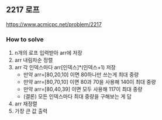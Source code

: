 ## 2217 로프

https://www.acmicpc.net/problem/2217

### How to solve
1. n개의 로프 입력받아 arr에 저장
2. arr 내림차순 정렬
3. arr 각 인덱스마다 arr[인덱스]*(인덱스+1) 저장
    * 만약 arr=[80,20,10] 이면 80하나만 쓰는게 최대 중량
    * 만약 arr=[80,70,10] 이면 80과 70을 사용해 140이 최대 중량
    * 만약 arr=[80,40,39] 이면 모두 사용해 117이 최대 중량
    * (결론) 모든 인덱스마다 최대 중량을 구해보는 게 답
4. arr 재정렬
5. 가장 큰 값 출력